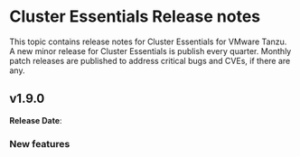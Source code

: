 # Cluster Essentials Release notes

This topic contains release notes for Cluster Essentials for VMware Tanzu. A new minor release for Cluster Essentials is publish every quarter. Monthly patch releases are published to address critical bugs and CVEs, if there are any.

## <a id='1-9'></a> v1.9.0

**Release Date**: 

### <a id='1-9-new-features'></a> New features
